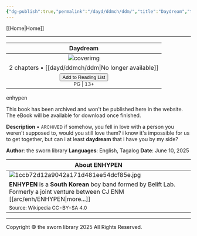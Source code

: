 ```yaml
---
{"dg-publish":true,"permalink":"/dayd/ddmch/ddm/","title":"Daydream","tags":["book"]}
---
```


[[Home\|Home]]

***

|                                                               Daydream                                                                |
| :-----------------------------------------------------------------------------------------------------------------------------------: |
|                                                         ![coverimg](/img/user/assets/swb.webp)                                                         |
|                                               2 chapters • [[dayd/ddmch/ddm\|No longer available]]                                               |
| <button id="library-toggle" class="squared-button" onclick="toggleLibrary()">Add to Reading List</button><br><small>PG \| 13+</small> |

<div class="fake-button-container">
  <span class="fake-button">enhypen</span>
</div>

<div class="info-box">
<p>This book has been archived and won't be published here in the website. The eBook will be available for download once finished.</p>
</div>

**Description** • <small>ARCHIVED</small>
if somehow, you fell in love with a person you weren't supposed to, would you still love them? 
i know it's impossible for us to get together, but can i at least **daydream** that i have you by my side?

**Author**: the sworn library
**Languages**: English, Tagalog
**Date**: June 10, 2025

| About ENHYPEN                                                                                                                 |
| ----------------------------------------------------------------------------------------------------------------------------- |
| ![1ccb72d12a9042a171d481ee54dcf85e.jpg](/img/user/assets/a%20storage/1ccb72d12a9042a171d481ee54dcf85e.jpg)                                                                                     |
| **ENHYPEN** is a **South Korean** boy band formed by Belift Lab. Formerly a joint venture between CJ ENM [[arc/enh/ENHYPEN\|more...]] |
| <small>Source: Wikipedia CC-BY-SA 4.0</small>                                                                                 |

***
Copyright © the sworn library 2025
All Rights Reserved.

<script src="https://starryxoxo.github.io/treeajmgar/src/helpers/user/scripts/list.js"></script> 
<script src="https://starryxoxo.github.io/treeajmgar/src/helpers/user/scripts/ffunction.js"></script>